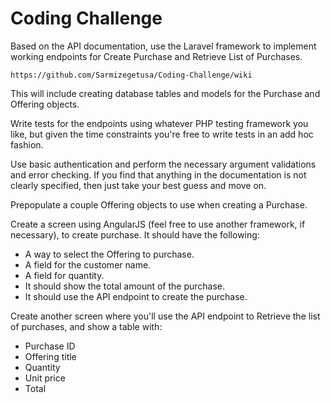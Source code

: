 # Coding Challenge

Based on the API documentation, use the Laravel framework to implement working endpoints for Create Purchase and Retrieve List of Purchases.

    https://github.com/Sarmizegetusa/Coding-Challenge/wiki

This will include creating database tables and models for the Purchase and Offering objects.

Write tests for the endpoints using whatever PHP testing framework you like, but given the time constraints you're free to write tests in an add hoc fashion.

Use basic authentication and perform the necessary argument validations and error checking. If you find that anything in the documentation is not clearly specified, then just take your best guess and move on.

Prepopulate a couple Offering objects to use when creating a Purchase.

Create a screen using AngularJS (feel free to use another framework, if necessary), to create purchase. It should have the following:

* A way to select the Offering to purchase.
* A field for the customer name.
* A field for quantity.
* It should show the total amount of the purchase.
* It should use the API endpoint to create the purchase.

Create another screen where you'll use the API endpoint to Retrieve the list of purchases, and show a table with:

* Purchase ID
* Offering title
* Quantity
* Unit price
* Total
